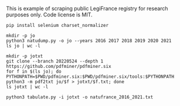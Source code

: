 This is example of scraping public LegiFrance registry for research purposes only. Code license is MIT.

```shell
pip install selenium charset_normalizer

mkdir -p jo
python3 natudump.py -o jo --years 2016 2017 2018 2019 2020 2021
ls jo | wc -l

mkdir -p jotxt
git clone --branch 20220524 --depth 1 https://github.com/pdfminer/pdfminer.six
for f in $(ls jo); do PYTHONPATH=$PWD/pdfminer.six:$PWD/pdfminer.six/tools:$PYTHONPATH python3 -m pdf2txt jo/$f > jotxt/$f.txt; done
ls jotxt | wc -l

python3 tabulate.py -i jotxt -o natufrance_2016_2021.txt
```
